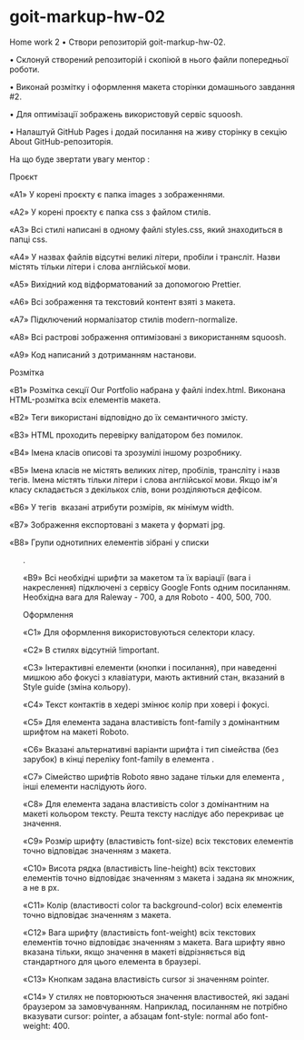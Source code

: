 # goit-markup-hw-02

Home work 2
• Створи репозиторій goit-markup-hw-02.

• Склонуй створений репозиторій і скопіюй в нього файли попередньої роботи.

• Виконай розмітку і оформлення макета сторінки домашнього завдання #2.

• Для оптимізації зображень використовуй сервіс squoosh.

• Налаштуй GitHub Pages і додай посилання на живу сторінку в секцію About GitHub-репозиторія.

На що буде звертати увагу ментор :

Проєкт

«A1» У корені проєкту є папка images з зображеннями.

«A2» У корені проєкту є папка css з файлом стилів.

«A3» Всі стилі написані в одному файлі styles.css, який знаходиться в папці css.

«A4» У назвах файлів відсутні великі літери, пробіли і трансліт. Назви містять тільки літери і слова англійської мови.

«A5» Вихідний код відформатований за допомогою Prettier.

«A6» Всі зображення та текстовий контент взяті з макета.

«A7» Підключений нормалізатор стилів modern-normalize.

«A8» Всі растрові зображення оптимізовані з використанням squoosh.

«A9» Код написаний з дотриманням настанови.

Розмітка

«B1» Розмітка секції Our Portfolio набрана у файлі index.html. Виконана HTML-розмітка всіх елементів макета.

«B2» Теги використані відповідно до їх семантичного змісту.

«B3» HTML проходить перевірку валідатором без помилок.

«B4» Імена класів описові та зрозумілі іншому розробнику.

«B5» Імена класів не містять великих літер, пробілів, трансліту і назв тегів. Імена містять тільки літери і слова англійської мови. Якщо ім'я класу складається з декількох слів, вони розділяються дефісом.

«B6» У тегів <img> вказані атрибути розмірів, як мінімум width.

«B7» Зображення експортовані з макета у форматі jpg.

«B8» Групи однотипних елементів зібрані у списки <ul>.

«B9» Всі необхідні шрифти за макетом та їх варіації (вага і накреслення) підключені з сервісу Google Fonts одним посиланням. Необхідна вага для Raleway - 700, а для Roboto - 400, 500, 700.

Оформлення

«C1» Для оформлення використовуються селектори класу.

«C2» В стилях відсутній !important.

«C3» Інтерактивні елементи (кнопки і посилання), при наведенні мишкою або фокусі з клавіатури, мають активний стан, вказаний в Style guide (зміна кольору).

«С4» Текст контактів в хедері змінює колір при ховері і фокусі.

«С5» Для елемента <body> задана властивість font-family з домінантним шрифтом на макеті Roboto.

«С6» Вказані альтернативні варіанти шрифта і тип сімейства (без зарубок) в кінці переліку font-family в елемента <body>.

«С7» Сімейство шрифтів Roboto явно задане тільки для елемента <body>, інші елементи наслідують його.

«С8» Для елемента <body> задана властивість color з домінантним на макеті кольором тексту. Решта тексту наслідує або перекриває це значення.

«С9» Розмір шрифту (властивість font-size) всіх текстових елементів точно відповідає значенням з макета.

«С10» Висота рядка (властивість line-height) всіх текстових елементів точно відповідає значенням з макета і задана як множник, а не в px.

«С11» Колір (властивості color та background-color) всіх елементів точно відповідає значенням з макета.

«С12» Вага шрифту (властивість font-weight) всіх текстових елементів точно відповідає значенням з макета. Вага шрифту явно вказана тільки, якщо значення в макеті відрізняється від стандартного для цього елемента в браузері.

«С13» Кнопкам задана властивість cursor зі значенням pointer.

«С14» У стилях не повторюються значення властивостей, які задані браузером за замовчуванням. Наприклад, посиланням не потрібно вказувати cursor: pointer, а абзацам font-style: normal або font-weight: 400.
